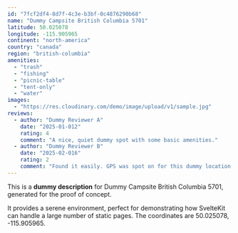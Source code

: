 ```yaml
---
id: "7fcf2df4-8d7f-4c3e-b3bf-0c4876290b68"
name: "Dummy Campsite British Columbia 5701"
latitude: 50.025078
longitude: -115.905965
continent: "north-america"
country: "canada"
region: "british-columbia"
amenities:
  - "trash"
  - "fishing"
  - "picnic-table"
  - "tent-only"
  - "water"
images:
  - "https://res.cloudinary.com/demo/image/upload/v1/sample.jpg"
reviews:
  - author: "Dummy Reviewer A"
    date: "2025-01-012"
    rating: 4
    comment: "A nice, quiet dummy spot with some basic amenities."
  - author: "Dummy Reviewer B"
    date: "2025-02-016"
    rating: 2
    comment: "Found it easily. GPS was spot on for this dummy location."
---
```


This is a **dummy description** for Dummy Campsite British Columbia 5701, generated for the proof of concept.

It provides a serene environment, perfect for demonstrating how SvelteKit can handle a large number of static pages. The coordinates are 50.025078, -115.905965.

